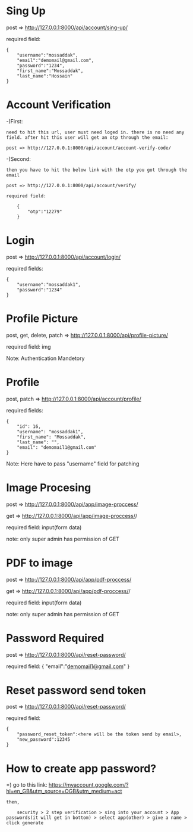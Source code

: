# Sing Up
post => http://127.0.0.1:8000/api/account/sing-up/

required field: 

    {
        "username":"mossaddak",
        "email":"demomail@gmail.com",
        "password":"1234",
        "first_name":"Mossaddak",
        "last_name":"Hossain"
    }

# Account Verification
-)First:

    need to hit this url, user must need loged in. there is no need any field. after hit this user will get an otp through the email:

    post => http://127.0.0.1:8000/api/account/account-verify-code/

-)Second:

    then you have to hit the below link with the otp you got through the email 

    post => http://127.0.0.1:8000/api/account/verify/

    required field:

        {
            "otp":"12279"
        }

# Login
post => http://127.0.0.1:8000/api/account/login/

required fields:

    {
        "username":"mossaddak1",
        "password":"1234"
    }

# Profile Picture

post, get, delete, patch => http://127.0.0.1:8000/api/profile-picture/

required field: img

Note: Authentication Mandetory

# Profile 
post, patch => http://127.0.0.1:8000/api/account/profile/

required fields:

    {
        "id": 16,
        "username": "mossaddak1",
        "first_name": "Mossaddak",
        "last_name": "",
        "email": "demomail1@gmail.com"
    }

Note: Here have to pass "username" field for patching

# Image Procesing
post => http://127.0.0.1:8000/api/app/image-proccess/

get => http://127.0.0.1:8000/api/app/image-proccess/<id>/

required field: input(form data)

note: only super admin has permission of GET

# PDF to image
post => http://127.0.0.1:8000/api/app/pdf-proccess/

get => http://127.0.0.1:8000/api/app/pdf-proccess/<id>/

required field: input(form data)

note: only super admin has permission of GET

# Password Required
post => http://127.0.0.1:8000/api/reset-password/

required field:
    {
        "email":"demomail1@gmail.com"
    }

# Reset password send token
post => http://127.0.0.1:8000/api/reset-password/

required field:

    {
        "password_reset_token":<here will be the token send by email>,
        "new_password":12345
    }



# How to create app password?
=)
    go to this link: https://myaccount.google.com/?hl=en_GB&utm_source=OGB&utm_medium=act

    then,

        security > 2 step verification > sing into your account > App passwords(it will get in bottom) > select app(other) > give a name > click generate